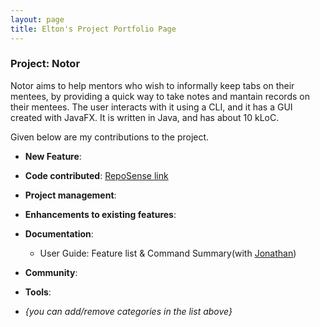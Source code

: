 ```yaml
---
layout: page
title: Elton's Project Portfolio Page
---
```


### Project: Notor

Notor aims to help mentors who wish to informally keep tabs on their mentees, by providing a quick way to take notes and mantain records on their mentees. The user interacts with it using a CLI, and it has a GUI created with JavaFX. It is written in Java, and has about 10 kLoC.

Given below are my contributions to the project.

* **New Feature**: 

* **Code contributed**: [RepoSense link]()

* **Project management**:

* **Enhancements to existing features**:

* **Documentation**:
    * User Guide: Feature list & Command Summary(with [Jonathan](halphasx.md))
* **Community**:

* **Tools**:


* _{you can add/remove categories in the list above}_
